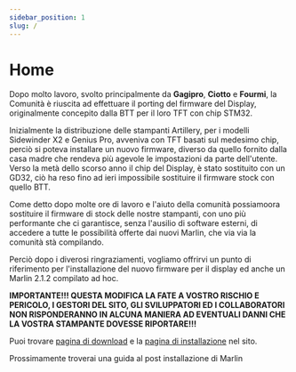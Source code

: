 ```yaml
---
sidebar_position: 1
slug: /
---
```


# Home

Dopo molto lavoro, svolto principalmente da **Gagipro**, **Ciotto** e **Fourmi**, la Comunità è riuscita ad effettuare il porting del firmware del Display, originalmente concepito dalla BTT per il loro TFT con chip STM32.

Inizialmente la distribuzione delle stampanti Artillery, per i modelli Sidewinder X2 e Genius Pro, avveniva con TFT basati sul medesimo chip, perciò si poteva installare un nuovo firmware, diverso da quello fornito dalla casa madre che rendeva più agevole le impostazioni da parte dell'utente. Verso la metà dello scorso anno il chip del Display, è stato sostituito con un GD32, ciò ha reso fino ad ieri impossibile sostituire il firmware stock con quello BTT.

Come detto dopo molte ore di lavoro e l'aiuto della comunità possiamoora sostituire il firmware di stock delle nostre stampanti, con uno più performante che ci garantisce, senza l'ausilio di software esterni, di accedere a tutte le possibilità offerte dai nuovi Marlin, che via via la comunità stà compilando.

Perciò dopo i diverosi ringraziamenti, vogliamo offrirvi un punto di riferimento per l'installazione del nuovo firmware per il display ed anche un Marlin 2.1.2 compilato ad hoc.

**IMPORTANTE!!! QUESTA MODIFICA LA FATE A VOSTRO RISCHIO E PERICOLO, I GESTORI DEL SITO, GLI SVILUPPATORI ED I COLLABORATORI NON RISPONDERANNO IN ALCUNA MANIERA AD EVENTUALI DANNI CHE LA VOSTRA STAMPANTE DOVESSE RIPORTARE!!!**


Puoi trovare [pagina di download](downloads.mdx) e la [pagina di installazione](installation.md) nel sito.

Prossimamente troverai una guida al post installazione di Marlin